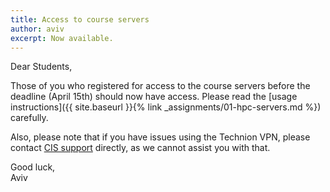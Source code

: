 ```yaml
---
title: Access to course servers
author: aviv
excerpt: Now available.
---
```


Dear Students,

Those of you who registered for access to the course servers before the
deadline (April 15th) should now have access.
Please read the [usage instructions]({{ site.baseurl }}{% link
_assignments/01-hpc-servers.md %}) carefully.

Also, please note that if you have issues using the Technion VPN, please
contact [CIS support](https://cis.technion.ac.il/support/) directly, as we cannot assist you with that.

Good luck,  
Aviv



